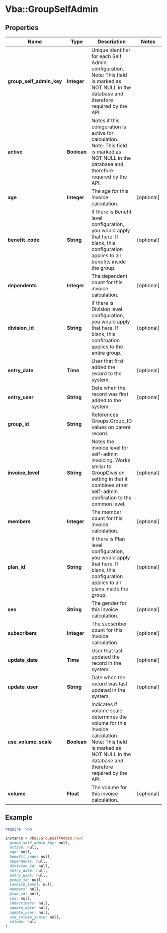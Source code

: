 # Vba::GroupSelfAdmin

## Properties

| Name | Type | Description | Notes |
| ---- | ---- | ----------- | ----- |
| **group_self_admin_key** | **Integer** | Unique identifier for each Self Admin configuration. Note: This field is marked as NOT NULL in the database and therefore required by the API. |  |
| **active** | **Boolean** | Notes if this coniguration is active for calculation. Note: This field is marked as NOT NULL in the database and therefore required by the API. |  |
| **age** | **Integer** | The age for this invoice calculation. | [optional] |
| **benefit_code** | **String** | If there is Benefit level configuration, you would apply that here. If blank, this configuration applies to all benefits inside the group. | [optional] |
| **dependents** | **Integer** | The dependent count for this invoice calculation. | [optional] |
| **division_id** | **String** | If there is Division level configuration, you would apply that here. If blank, this confiruation applies to the entire group. | [optional] |
| **entry_date** | **Time** | User that first added the record to the system. | [optional] |
| **entry_user** | **String** | Date when the record was first added to the system. | [optional] |
| **group_id** | **String** | References Groups.Group_ID values on parent record. |  |
| **invoice_level** | **String** | Notes the invoice level for self-admin invoicing. Works smilar to GroupDivision setting in that it combines other self-admin confiration to the common level. | [optional] |
| **members** | **Integer** | The member count for this invoice calculation. | [optional] |
| **plan_id** | **String** | If there is Plan level configuration, you would apply that here. If blank, this configuration applies to all plans inside the group. | [optional] |
| **sex** | **String** | The gender for this invoice calculation. | [optional] |
| **subscribers** | **Integer** | The subscriber count for this invoice calculation. | [optional] |
| **update_date** | **Time** | User that last updated the record in the system. | [optional] |
| **update_user** | **String** | Date when the record was last updated in the system. | [optional] |
| **use_volume_scale** | **Boolean** | Indicates if volume scale determines the volume for this invoice calculation. Note: This field is marked as NOT NULL in the database and therefore required by the API. |  |
| **volume** | **Float** | The volume for this invoice calculation. | [optional] |

## Example

```ruby
require 'vba'

instance = Vba::GroupSelfAdmin.new(
  group_self_admin_key: null,
  active: null,
  age: null,
  benefit_code: null,
  dependents: null,
  division_id: null,
  entry_date: null,
  entry_user: null,
  group_id: null,
  invoice_level: null,
  members: null,
  plan_id: null,
  sex: null,
  subscribers: null,
  update_date: null,
  update_user: null,
  use_volume_scale: null,
  volume: null
)
```

